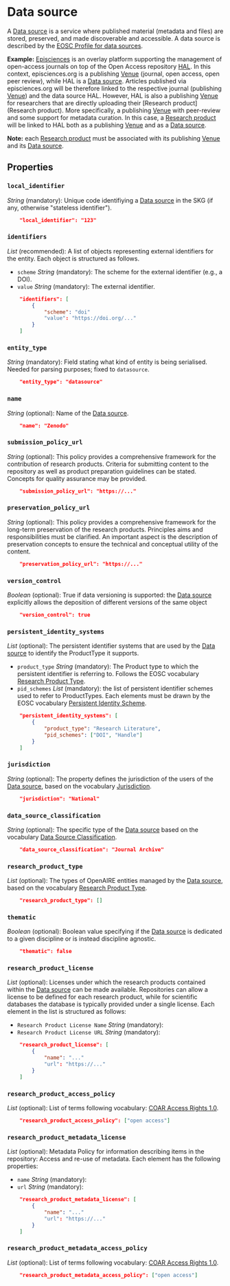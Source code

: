 # Data source

A [Data source](#data-source) is a service where published material (metadata and files) are stored, preserved, and made discoverable and accessible. 
A data source is described by the [EOSC Profile for data sources](https://wiki.eoscfuture.eu/display/PUBLIC/D.+v4.00+EOSC+Data+Source+Profile).

**Example:** [Episciences](https://episciences.org)  is an overlay platform supporting the management of open-access journals on top of the Open Access repository [HAL](https://hal.science). In this context, episciences.org is a publishing [Venue](https://skg-if.github.io/interoperability-framework/venue) (journal, open access, open peer review), while HAL is a [Data source](#data-source). Articles published via episciences.org will be therefore linked to the respective journal (publishing [Venue](https://skg-if.github.io/interoperability-framework/venue)) and the data source HAL. 
    However, HAL is also a publishing [Venue](https://skg-if.github.io/interoperability-framework/venue) for researchers that are directly uploading their [Research product](Research product). More specifically, a publishing [Venue](https://skg-if.github.io/interoperability-framework/venue) with peer-review and some support for metadata curation. In this case, a [Research product](https://skg-if.github.io/interoperability-framework/research-product) will be linked to HAL both as a publishing [Venue](https://skg-if.github.io/interoperability-framework/venue) and as a [Data source](#data-source). 

**Note:** each [Research product](https://skg-if.github.io/interoperability-framework/research-product) must be associated with its publishing [Venue](https://skg-if.github.io/interoperability-framework/venue) and its [Data source](#data-source).


## Properties

### `local_identifier`		
*String* (mandatory): Unique code identifiying a [Data source](#data-source) in the SKG (if any, otherwise "stateless identifier").
 
```json
    "local_identifier": "123"
```

### `identifiers`
*List* (recommended):  A list of objects representing external identifiers for the entity. Each object is structured as follows.

- `scheme` *String* (mandatory): The scheme for the external identifier (e.g., a DOI).
- `value` *String* (mandatory): The external identifier.

```json
    "identifiers": [
        {
            "scheme": "doi"
            "value": "https://doi.org/..."
        }
    ]
```

### `entity_type`
*String* (mandatory): Field stating what kind of entity is being serialised. Needed for parsing purposes; fixed to `datasource`.

```json
    "entity_type": "datasource"
```    

### `name`
*String* (optional): Name of the [Data source](#data-source).
 
```json
    "name": "Zenodo"
```

### `submission_policy_url`	
*String* (optional): This policy provides a comprehensive framework for the contribution of research products. Criteria for submitting content to the repository as well as product preparation guidelines can be stated. Concepts for quality assurance may be provided.
 
```json
    "submission_policy_url": "https://..."
```

### `preservation_policy_url`	
*String* (optional): This policy provides a comprehensive framework for the long-term preservation of the research products. Principles aims and responsibilities must be clarified. An important aspect is the description of preservation concepts to ensure the technical and conceptual utility of the content.
 
```json
    "preservation_policy_url": "https://..."
```

### `version_control`	
*Boolean* (optional): True if data versioning is supported: the [Data source](#data-source) explicitly allows the deposition of different versions of the same object
 
```json
    "version_control": true
```

### `persistent_identity_systems`	
*List* (optional): The persistent identifier systems that are used by the [Data source](#data-source) to identify the ProductType it supports.
- `product_type` *String* (mandatory): The Product type to which the persistent identifier is referring to. Follows the EOSC vocabulary [Research Product Type](https://wiki.eoscfuture.eu/display/PUBLIC/D.+v4.00+EOSC+Data+Source+Profile#D.v4.00EOSCDataSourceProfile-ResearchProductType).
- `pid_schemes` *List* (mandatory): the list of persistent identifier schemes used to refer to ProductTypes. Each elements must be drawn by the EOSC vocabulary [Persistent Identity Scheme](https://wiki.eoscfuture.eu/display/PUBLIC/D.+v4.00+EOSC+Data+Source+Profile#D.v4.00EOSCDataSourceProfile-PersistentIdentityScheme).
 
```json
    "persistent_identity_systems": [
        {
            "product_type": "Research Literature",
            "pid_schemes": ["DOI", "Handle"]
        }
    ]
```

### `jurisdiction`	
*String* (optional): The property defines the jurisdiction of the users of the [Data source](#data-source), based on the vocabulary [Jurisdiction](https://wiki.eoscfuture.eu/display/PUBLIC/D.+v4.00+EOSC+Data+Source+Profile#D.v4.00EOSCDataSourceProfile-Jurisdiction).
 
```json
    "jurisdiction": "National"
```

### `data_source_classification`	
*String* (optional): The specific type of the [Data source](#data-source) based on the vocabulary [Data Source Classification](https://wiki.eoscfuture.eu/display/PUBLIC/D.+v4.00+EOSC+Data+Source+Profile#D.v4.00EOSCDataSourceProfile-DataSourceClassification).
 
```json
    "data_source_classification": "Journal Archive"
```

### `research_product_type`	
*List* (optional): The types of OpenAIRE entities managed by the [Data source](#data-source), based on the vocabulary [Research Product Type](https://wiki.eoscfuture.eu/display/PUBLIC/D.+v4.00+EOSC+Data+Source+Profile#D.v4.00EOSCDataSourceProfile-ResearchProductType).
 
```json
    "research_product_type": []
```

### `thematic`	
*Boolean* (optional): Boolean value specifying if the [Data source](#data-source) is dedicated to a given discipline or is instead discipline agnostic.
 
```json
    "thematic": false
```

### `research_product_license`	
*List* (optional): Licenses under which the research products contained within the [Data source](#data-source) can be made available. Repositories can allow a license to be defined for each research product, while for scientific databases the database is typically provided under a single license. Each element in the list is structured as follows:
 
* `Research Product License Name` *String* (mandatory): 
* `Research Product License URL` *String* (mandatory): 
 
```json
    "research_product_license": [
        {
            "name": "..."
            "url": "https://..."
        }
    ]
```

### `research_product_access_policy`		
*List* (optional): List of terms following vocabulary: [COAR Access Rights 1.0](https://vocabularies.coar-repositories.org/access_rights/).
 
```json
    "research_product_access_policy": ["open access"]
```

### `research_product_metadata_license`	
*List* (optional): Metadata Policy for information describing items in the repository: Access and re-use of metadata. Each element has the following properties:

* `name` *String* (mandatory): 
* `url` *String* (mandatory): 
 
```json
    "research_product_metadata_license": [
        {
            "name": "..."
            "url": "https://..."
        }
    ]
```

### `research_product_metadata_access_policy`		
*List* (optional): List of terms following vocabulary: [COAR Access Rights 1.0](https://vocabularies.coar-repositories.org/access_rights/).
 
```json
    "research_product_metadata_access_policy": ["open access"]
```

